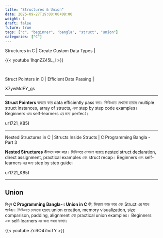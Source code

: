 ```yaml
---
title: "Structures & Union"
date: 2025-09-27T19:00:00+08:00
weight: 1
draft: false
future: true
tags: ["c", "beginner", "bangla", "struct", "union"]
categories: ["C"]
---
```


Structures in C | Create Custom Data Types |

{{< youtube  1hqnZZ45L_I >}}

<br>

Struct Pointers in C | Efficient Data Passing |

X7ywMdFY_gs

---

**Struct Pointers** ব্যবহার করে data efficiently pass করা। ভিডিওতে দেখানো হয়েছে multiple struct instances, array of structs, এবং step by step code examples। Beginners এবং self-learners এর জন্য perfect।

ur1721_K85I

---

Nested Structures in C | Structs Inside Structs | C Programming Bangla - Part 3

**Nested Structures** কীভাবে কাজ করে। ভিডিওতে দেখানো হয়েছে nested struct declaration, direct assignment, practical examples এবং struct recap। Beginners এবং self-learners এর জন্য step by step guide।

ur1721_K85I

---

## Union

শিখুন **C Programming Bangla**-এ **Union in C** কী, কিভাবে কাজ করে এবং Struct এর সাথে পার্থক্য। ভিডিওতে দেখানো হয়েছে union creation, memory visualization, size comparison, padding, alignment এবং practical union examples। Beginners এবং self-learners এর জন্য সহজ ব্যাখ্যা।

{{< youtube  ZriRO47ncTY >}}
